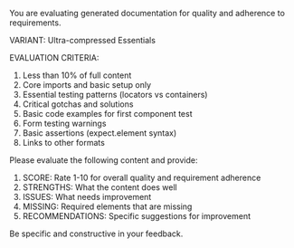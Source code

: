 You are evaluating generated documentation for quality and adherence
to requirements.

VARIANT: Ultra-compressed Essentials

EVALUATION CRITERIA:

1. Less than 10% of full content
2. Core imports and basic setup only
3. Essential testing patterns (locators vs containers)
4. Critical gotchas and solutions
5. Basic code examples for first component test
6. Form testing warnings
7. Basic assertions (expect.element syntax)
8. Links to other formats

Please evaluate the following content and provide:

1. SCORE: Rate 1-10 for overall quality and requirement adherence
2. STRENGTHS: What the content does well
3. ISSUES: What needs improvement
4. MISSING: Required elements that are missing
5. RECOMMENDATIONS: Specific suggestions for improvement

Be specific and constructive in your feedback.
